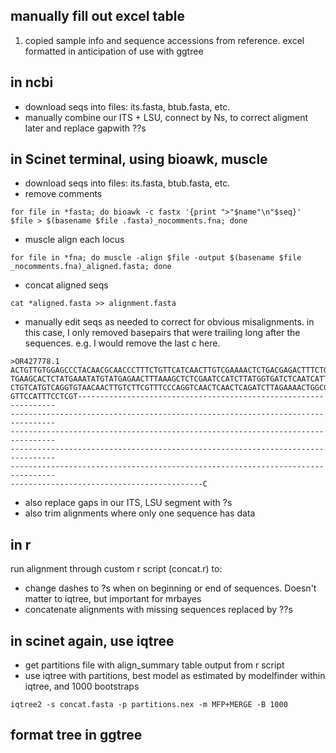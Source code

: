 ## manually fill out excel table

1. copied sample info and sequence accessions from reference. excel formatted in anticipation of use with ggtree 

## in ncbi 

* download seqs into files: its.fasta, btub.fasta, etc.
* manually combine our ITS + LSU, connect by Ns,  to correct aligment later and replace gapwith ??s

## in Scinet terminal, using bioawk, muscle

* download seqs into files: its.fasta, btub.fasta, etc.
* remove comments

```
for file in *fasta; do bioawk -c fastx '{print ">"$name"\n"$seq}' $file > $(basename $file .fasta)_nocomments.fna; done
```

*  muscle align each locus

```
for file in *fna; do muscle -align $file -output $(basename $file _nocomments.fna)_aligned.fasta; done
```

*  concat aligned seqs 

```
cat *aligned.fasta >> alignment.fasta
```

* manually edit seqs as needed to correct for obvious misalignments. in this case, I only removed basepairs that were trailing long after the sequences. e.g. I would remove the last c here.

```
>OR427778.1
ACTGTTGTGGAGCCCTACAACGCAACCCTTTCTGTTCATCAACTTGTCGAAAACTCTGACGAGACTTTCTGTATTGACAA
TGAAGCACTCTATGAAATATGTATGAGAACTTTAAAGCTCTCGAATCCATCTTATGGTGATCTCAATCATTTGGTATCTG
CTGTCATGTCAGGTGTAACAACTTGTCTTCGTTTCCCAGGTCAACTCAACTCAGATCTTAGAAAACTGGCGGTTAACATG
GTTCCATTTCCTCGT-----------------------------------------------------------------
--------------------------------------------------------------------------------
--------------------------------------------------------------------------------
--------------------------------------------------------------------------------
--------------------------------------------------------------------------------
-------------------------------------------C
```
* also replace gaps in our ITS, LSU segment with ?s
* also trim alignments where only one sequence has data

## in r

run alignment through custom r script (concat.r) to: 
* change dashes to ?s when on beginning or end of sequences. Doesn't matter to iqtree, but important for mrbayes
* concatenate alignments with missing sequences replaced by ??s

## in scinet again, use iqtree

* get partitions file with align_summary table output from r script
* use iqtree with partitions, best model as estimated by modelfinder within iqtree, and 1000 bootstraps

```
iqtree2 -s concat.fasta -p partitions.nex -m MFP+MERGE -B 1000
```

## format tree in ggtree




